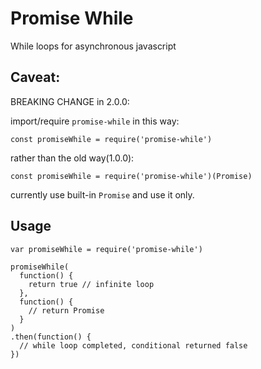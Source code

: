
# Promise While

While loops for asynchronous javascript

## Caveat:

BREAKING CHANGE in 2.0.0:

import/require `promise-while` in this way:

`const promiseWhile = require('promise-while')`

rather than the old way(1.0.0):

`const promiseWhile = require('promise-while')(Promise)`

currently use built-in `Promise` and use it only.

## Usage

````
var promiseWhile = require('promise-while')

promiseWhile(
  function() {
    return true // infinite loop
  },
  function() {
    // return Promise
  }
)
.then(function() {
  // while loop completed, conditional returned false
})
````
